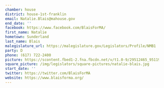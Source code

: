 ```yaml
---
chamber: house
district: house-1st-franklin
email: Natalie.Blais@mahouse.gov
end_date: ''
facebook: https://www.facebook.com/BlaisForMA/
first_name: Natalie
hometown: Sunderland
last_name: Blais
malegislature_url: https://malegislature.gov/Legislators/Profile/NMB1
party: D
phone: (617) 722-2400
picture: https://scontent.fbed1-2.fna.fbcdn.net/v/t1.0-9/29512465_951192215049659_332230578990461274_n.jpg?_nc_cat=104&_nc_ht=scontent.fbed1-2.fna&oh=ea1b4e45fb189367efc680d30ad3b030&oe=5C95F356
square_picture: /img/legislators/square-pictures/natalie-blais.jpg
start_date: ''
twitter: https://twitter.com/BlaisForMA
website: https://www.blaisforma.org/
---
```

